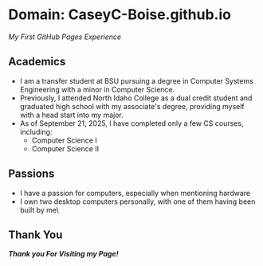# Domain: CaseyC-Boise.github.io
_My First GitHub Pages Experience_

## Academics
* I am a transfer student at BSU pursuing a degree in Computer Systems Engineering with a minor in Computer Science.
* Previously, I attended North Idaho College as a dual credit student and graduated high school with my associate's degree, providing myself with a head start into my major.
* As of September 21, 2025, I have completed only a few CS courses, including:
    * Computer Science I
    * Computer Science II

## Passions
* I have a passion for computers, especially when mentioning hardware
* I own two desktop computers personally, with one of them having been built by me\

## Thank You
**_Thank you For Visiting my Page!_**

